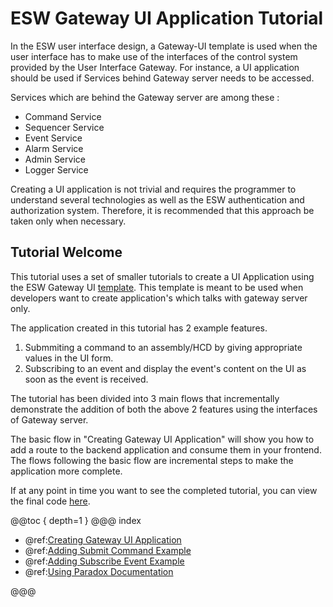 # ESW Gateway UI Application Tutorial

In the ESW user interface design, a Gateway-UI template is used when the user interface has to make use of the interfaces of the control system provided by the User Interface Gateway. For instance, a UI application should be used if Services behind Gateway server needs to be accessed.

Services which are behind the Gateway server are among these :

- Command Service
- Sequencer Service
- Event Service
- Alarm Service
- Admin Service
- Logger Service

Creating a UI application is not trivial and requires the programmer to understand several technologies as well as the ESW authentication and authorization system. Therefore, it is recommended that this approach be taken only when necessary.

## Tutorial Welcome

This tutorial uses a set of smaller tutorials to create a UI Application using the ESW Gateway UI [template](https://github.com/tmtsoftware/esw-gateway-ui-template.g8).
This template is meant to be used when developers want to create application's which talks with gateway server only.

The application created in this tutorial has 2 example features.

1. Submmiting a command to an assembly/HCD by giving appropriate values in the UI form.
2. Subscribing to an event and display the event's content on the UI as soon as the event is received.

The tutorial has been divided into 3 main flows that incrementally demonstrate the addition of both the above 2 features using the interfaces of
Gateway server.

The basic flow in "Creating Gateway UI Application" will show you how to add a route to the backend application and consume them in your frontend.
The flows following the basic flow are incremental steps to make the application more complete.

If at any point in time you want to see the completed tutorial, you can view the final code [here](https://github.com/tmtsoftware/esw-gateway-ui-example).

@@toc { depth=1 }
@@@ index

- @ref:[Creating Gateway UI Application](flows/base-flow.md)
- @ref:[Adding Submit Command Example](flows/submit-commands.md)
- @ref:[Adding Subscribe Event Example](flows/subscribe-event.md)
- @ref:[Using Paradox Documentation](flows/docs-flow.md)

@@@
